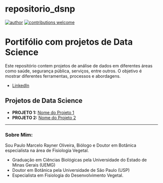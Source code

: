 # repositorio_dsnp
[![author](https://img.shields.io/badge/author-paulorayner-red.svg)](https://www.linkedin.com/in/paulo-marcelo-rayner-oliveira/)
[![contributions welcome](https://img.shields.io/badge/contributions-welcome-brightgreen.svg?style=flat)]()

# Portifólio com projetos de Data Science
Este repositório contem projetos de análise de dados em diferentes áreas como saúde, segurança pública, serviços, entre outros. O objetivo é mostrar diferentes ferramentas, processos e abordagens. 

* [LinkedIn](https://www.linkedin.com/in/paulo-marcelo-rayner-oliveira/)

## Projetos de Data Science

* **PROJETO 1:** [Nome do Projeto 1](https://github.com/carlosfab/)
* **PROJETO 2:**  [Nome do Projeto 2](https://github.com/carlosfab/)

---

### Sobre Mim:

Sou Paulo Marcelo Rayner Oliveira, Biólogo e Doutor em Botânica especialista na área de Fisiologia Vegetal. 

* Graduação em Ciências Biológicas pela Universidade do Estado de Minas Gerais (UEMG)
* Doutor em Botânica pela Universidade de São Paulo (USP)
* Especialista em Fisiologia do Desenvolvimento Vegetal.

